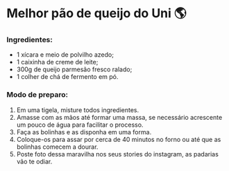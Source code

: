 # Melhor pão de queijo do Uni :earth_americas:



### Ingredientes:

- 1 xícara e meio de polvilho azedo;
- 1 caixinha de creme de leite;
- 300g de queijo parmesão fresco ralado;
- 1 colher de chá de fermento em pó.



### Modo de preparo:

1. Em uma tigela, misture todos ingredientes.
2. Amasse com as mãos até formar uma massa, se necessário acrescente um pouco de água para facilitar o processo.
3. Faça as bolinhas e as disponha em uma forma.
4. Coloque-os para assar por cerca de 40 minutos no forno ou até que as bolinhas comecem a dourar.
5. Poste foto dessa maravilha nos seus stories do instagram, as padarias vão te odiar.